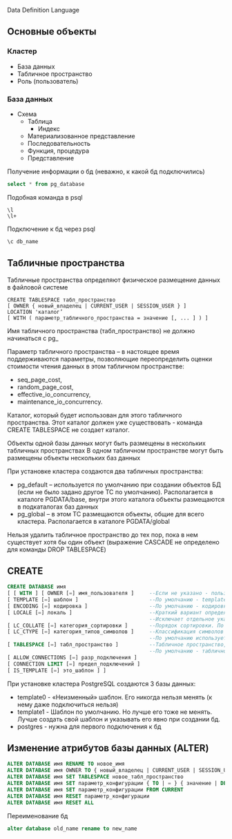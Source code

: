 Data Definition Language

## Основные объекты
### Кластер 
- База данных
- Табличное пространство
- Роль (пользователь)
### База данных
- Схема
  - Таблица
    - Индекс
  - Материализованное представление
  - Последовательность
  - Функция, процедура
  - Представление

Получение информации о бд (неважно, к какой бд подключились)
```sql
select * from pg_database
```
Подобная команда в psql
```
\l
\l+
```

Подключение к бд через psql
```sql
\c db_name
```

## Табличные пространства
Табличные пространства определяют физическое размещение данных в файловой системе
```
CREATE TABLESPACE табл_пространство
[ OWNER { новый_владелец | CURRENT_USER | SESSION_USER } ]
LOCATION 'каталог’
[ WITH ( параметр_табличного_пространства = значение [, ... ] ) ]
```
Имя табличного пространства (табл_пространство) не должно начинаться с pg_

Параметр табличного пространства – в настоящее время поддерживаются параметры, позволяющие переопределить оценки стоимости чтения данных в этом табличном пространстве:
- seq_page_cost,
- random_page_cost,
- effective_io_concurrency,
- maintenance_io_concurrency.

Каталог, который будет использован для этого табличного пространства. Этот каталог должен уже существовать - команда CREATE TABLESPACE не создает каталог.

Объекты одной базы данных могут быть размещены в нескольких табличных пространствах
В одном табличном пространстве могут быть размещены объекты нескольких баз данных

При установке кластера создаются два табличных пространства:
- pg_default – используется по умолчанию при создании объектов БД (если не было задано
другое ТС по умолчанию). Располагается в каталоге PGDATA/base, внутри этого каталога
объекты размещаются в подкаталогах баз данных
- pg_global – в этом ТС размещаются объекты, общие для всего кластера. Располагается в
каталоге PGDATA/global

Нельзя удалить табличное пространство до тех пор, пока в нем существует хотя бы один объект
(выражение CASCADE не определено для команды DROP TABLESPACE)

## CREATE
```sql
CREATE DATABASE имя
[ [ WITH ] [ OWNER [=] имя_пользователя ]     --Если не указано - пользователь, выполняющий команду
[ TEMPLATE [=] шаблон ]                       --По умолчанию - template1
[ ENCODING [=] кодировка ]                    --По умолчанию - кодировка шаблона
[ LOCALE [=] локаль ]                         --Краткий вариант определения значения для двух параметров LC_COLLATE и LC_CTYPE.
                                              --Исключает отдельное указание любого из этих параметров
[ LC_COLLATE [=] категория_сортировки ]       --Порядок сортировки. По умолчанию используется LC_COLLATE шаблона
[ LC_CTYPE [=] категория_типов_символов ]     --Классификация символов (принадлежность символов категориям, например: строчные, заглавные, цифры и т.п.).
                                              --По умолчанию используется классификация символов, установленная в шаблоне.
[ TABLESPACE [=] табл_пространство ]          --Tабличное пространство, которое будет использоваться по умолчанию для объектов, создаваемых в этой базе.
                                              --По умолчанию - табличное пространство шаблона.
[ ALLOW_CONNECTIONS [=] разр_подключения ]
[ CONNECTION LIMIT [=] предел_подключений ]
[ IS_TEMPLATE [=] это_шаблон ] ]
```
При установке кластера PostgreSQL создаются 3 базы данных:
- template0 - «Неизменный» шаблон. Его никогда нельзя менять (к нему даже подключиться нельзя)
- template1 - Шаблон по умолчанию. Но лучше его тоже не менять. Лучше создать свой шаблон и указывать его явно при создании бд.
- postgres - нужна для первого подключения к бд

## Изменение атрибутов базы данных (ALTER)
```sql
ALTER DATABASE имя RENAME TO новое_имя
ALTER DATABASE имя OWNER TO { новый_владелец | CURRENT_USER | SESSION_USER }
ALTER DATABASE имя SET TABLESPACE новое_табл_пространство
ALTER DATABASE имя SET параметр_конфигурации { TO | = } { значение | DEFAULT }
ALTER DATABASE имя SET параметр_конфигурации FROM CURRENT
ALTER DATABASE имя RESET параметр_конфигурации
ALTER DATABASE имя RESET ALL
```
Переименование бд
```sql
alter database old_name rename to new_name
```
